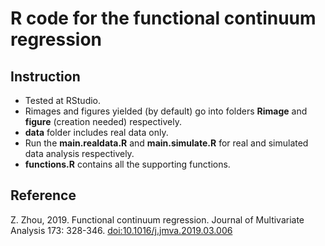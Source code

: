 # R code for the functional continuum regression
## Instruction
- Tested at RStudio. 
- Rimages and figures yielded (by default) go into folders **Rimage** and **figure** (creation needed) respectively.
- **data** folder includes real data only.
- Run the **main.realdata.R** and **main.simulate.R** for real and simulated data analysis respectively. 
- **functions.R** contains all the supporting functions.

## Reference 
Z. Zhou, 2019. Functional continuum regression. Journal of Multivariate Analysis 173: 328-346. 
[doi:10.1016/j.jmva.2019.03.006](http://dx.doi.org/10.1016/j.jmva.2019.03.006)
